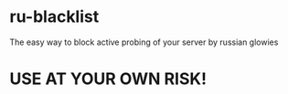 # ru-blacklist

The easy way to block active probing of your server by russian glowies

# USE AT YOUR OWN RISK!

